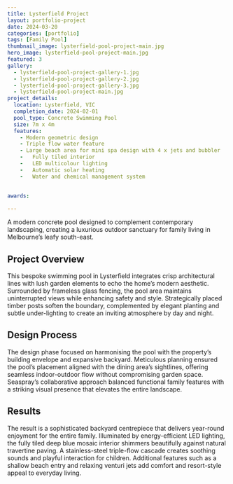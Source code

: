 ```yaml
---
title: Lysterfield Project
layout: portfolio-project
date: 2024-03-20
categories: [portfolio]
tags: [Family Pool]
thumbnail_image: lysterfield-pool-project-main.jpg
hero_image: lysterfield-pool-project-main.jpg
featured: 3
gallery:
  - lysterfield-pool-project-gallery-1.jpg
  - lysterfield-pool-project-gallery-2.jpg
  - lysterfield-pool-project-gallery-3.jpg
  - lysterfield-pool-project-main.jpg
project_details:
  location: Lysterfield, VIC
  completion_date: 2024-02-01
  pool_type: Concrete Swimming Pool
  size: 7m x 4m
  features:
    - Modern geometric design
    - Triple flow water feature
    - Large beach area for mini spa design with 4 x jets and bubbler
    -	Fully tiled interior 
    -	LED multicolour lighting
    -	Automatic solar heating
    -	Water and chemical management system 
    
  
awards:

---
```


A modern concrete pool designed to complement contemporary landscaping, creating a luxurious outdoor sanctuary for family living in Melbourne’s leafy south-east.

## Project Overview

This bespoke swimming pool in Lysterfield integrates crisp architectural lines with lush garden elements to echo the home’s modern aesthetic. Surrounded by frameless glass fencing, the pool area maintains uninterrupted views while enhancing safety and style. Strategically placed timber posts soften the boundary, complemented by elegant planting and subtle under-lighting to create an inviting atmosphere by day and night.


## Design Process

The design phase focused on harmonising the pool with the property’s building envelope and expansive backyard. Meticulous planning ensured the pool’s placement aligned with the dining area’s sightlines, offering seamless indoor-outdoor flow without compromising garden space. Seaspray’s collaborative approach balanced functional family features with a striking visual presence that elevates the entire landscape.

## Results

The result is a sophisticated backyard centrepiece that delivers year-round enjoyment for the entire family. Illuminated by energy-efficient LED lighting, the fully tiled deep blue mosaic interior shimmers beautifully against natural travertine paving. A stainless-steel triple-flow cascade creates soothing sounds and playful interaction for children. Additional features such as a shallow beach entry and relaxing venturi jets add comfort and resort-style appeal to everyday living.